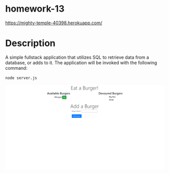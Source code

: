 # homework-13
 
https://mighty-temple-40398.herokuapp.com/

# Description 

A simple fullstack application that utilizes SQL to retrieve data from a database, or adds to it.  The application will be invoked with the following command:

```sh
node server.js
```


![Alt text](./public/assets/screenshot1.PNG?raw=true "screenshot")